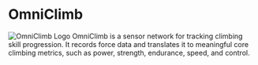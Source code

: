 # OmniClimb
![OmniClimb Logo](https://github.com/boxavier/OmniClimb/blob/main/logo_text.png)
OmniClimb is a sensor network for tracking climbing skill progression. It records force data and translates it to meaningful core climbing metrics, such as power, strength, endurance, speed, and control.
